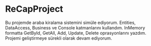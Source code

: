 # ReCapProject
Bu projemde araba kiralama sistemini simüle ediyorum.
Entities, DataAccess, Business ve Console katmanlarını kullandım.
InMemory formatta GetById, GetAll, Add, Update, Delete oprasyonlarını yazdım.
Projemi geliştirmeye sürekli olarak devam ediyorum.
